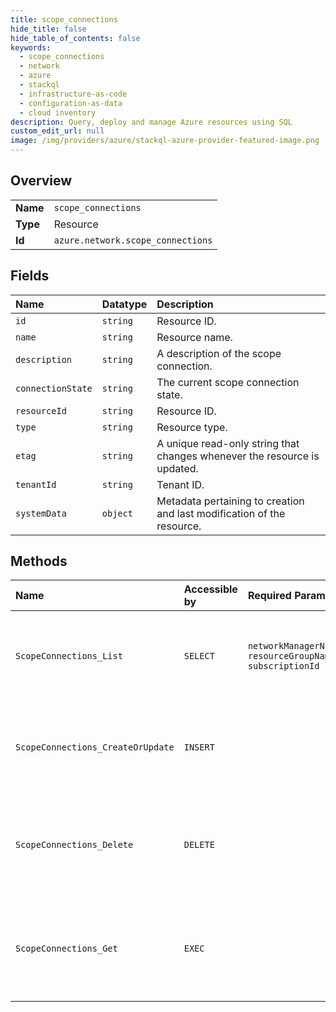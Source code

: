 ```yaml
---
title: scope_connections
hide_title: false
hide_table_of_contents: false
keywords:
  - scope_connections
  - network
  - azure    
  - stackql
  - infrastructure-as-code
  - configuration-as-data
  - cloud inventory
description: Query, deploy and manage Azure resources using SQL
custom_edit_url: null
image: /img/providers/azure/stackql-azure-provider-featured-image.png
---
```

  
    

## Overview
<table><tbody>
<tr><td><b>Name</b></td><td><code>scope_connections</code></td></tr>
<tr><td><b>Type</b></td><td>Resource</td></tr>
<tr><td><b>Id</b></td><td><code>azure.network.scope_connections</code></td></tr>
</tbody></table>

## Fields
| Name | Datatype | Description |
|:-----|:---------|:------------|
| `id` | `string` | Resource ID. |
| `name` | `string` | Resource name. |
| `description` | `string` | A description of the scope connection. |
| `connectionState` | `string` | The current scope connection state. |
| `resourceId` | `string` | Resource ID. |
| `type` | `string` | Resource type. |
| `etag` | `string` | A unique read-only string that changes whenever the resource is updated. |
| `tenantId` | `string` | Tenant ID. |
| `systemData` | `object` | Metadata pertaining to creation and last modification of the resource. |
## Methods
| Name | Accessible by | Required Params | Description |
|:-----|:--------------|:----------------|:------------|
| `ScopeConnections_List` | `SELECT` | `networkManagerName, resourceGroupName, subscriptionId` | List all scope connections created by this network manager. |
| `ScopeConnections_CreateOrUpdate` | `INSERT` |  | Creates or updates scope connection from Network Manager |
| `ScopeConnections_Delete` | `DELETE` |  | Delete the pending scope connection created by this network manager. |
| `ScopeConnections_Get` | `EXEC` |  | Get specified scope connection created by this Network Manager. |
